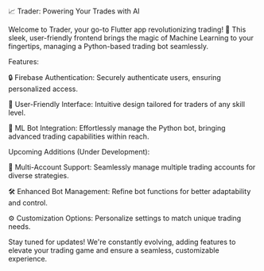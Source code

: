 📈 Trader: Powering Your Trades with AI

Welcome to Trader, your go-to Flutter app revolutionizing trading! 🚀 This sleek, user-friendly frontend brings the magic of Machine Learning to your fingertips, managing a Python-based trading bot seamlessly.

Features:

🔒 Firebase Authentication: Securely authenticate users, ensuring personalized access.

🎨 User-Friendly Interface: Intuitive design tailored for traders of any skill level.

🤖 ML Bot Integration: Effortlessly manage the Python bot, bringing advanced trading capabilities within reach.

Upcoming Additions (Under Development):

🔗 Multi-Account Support: Seamlessly manage multiple trading accounts for diverse strategies.

🛠️ Enhanced Bot Management: Refine bot functions for better adaptability and control.

⚙️ Customization Options: Personalize settings to match unique trading needs.

Stay tuned for updates! We're constantly evolving, adding features to elevate your trading game and ensure a seamless, customizable experience.
